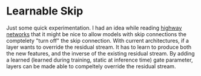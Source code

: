 # Learnable Skip

Just some quick experimentation. I had an idea while reading [highway networks](https://arxiv.org/abs/1505.00387) that it might be nice to allow models with skip connections the comptelety "turn off" the skip connection. With current architectures, if a layer wants to override the residual stream. It has to learn to produce both the new features, and the inverse of the existing residual stream. By adding a learned (learned during training, static at inference time) gate parameter, layers can be made able to compeltely override the residual stream.